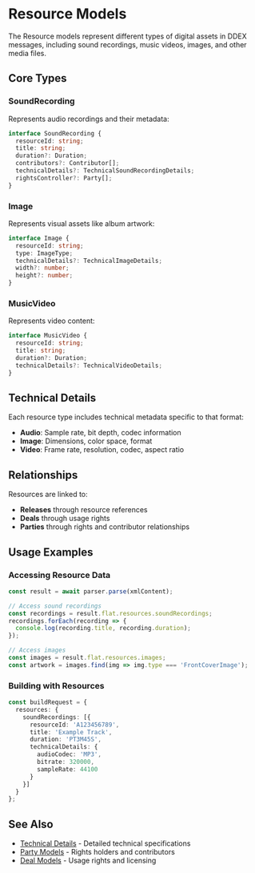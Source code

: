 # Resource Models

The Resource models represent different types of digital assets in DDEX messages, including sound recordings, music videos, images, and other media files.

## Core Types

### SoundRecording

Represents audio recordings and their metadata:

```typescript
interface SoundRecording {
  resourceId: string;
  title: string;
  duration?: Duration;
  contributors?: Contributor[];
  technicalDetails?: TechnicalSoundRecordingDetails;
  rightsController?: Party[];
}
```

### Image

Represents visual assets like album artwork:

```typescript
interface Image {
  resourceId: string;
  type: ImageType;
  technicalDetails?: TechnicalImageDetails;
  width?: number;
  height?: number;
}
```

### MusicVideo

Represents video content:

```typescript
interface MusicVideo {
  resourceId: string;
  title: string;
  duration?: Duration;
  technicalDetails?: TechnicalVideoDetails;
}
```

## Technical Details

Each resource type includes technical metadata specific to that format:

- **Audio**: Sample rate, bit depth, codec information
- **Image**: Dimensions, color space, format
- **Video**: Frame rate, resolution, codec, aspect ratio

## Relationships

Resources are linked to:
- **Releases** through resource references
- **Deals** through usage rights
- **Parties** through rights and contributor relationships

## Usage Examples

### Accessing Resource Data

```typescript
const result = await parser.parse(xmlContent);

// Access sound recordings
const recordings = result.flat.resources.soundRecordings;
recordings.forEach(recording => {
  console.log(recording.title, recording.duration);
});

// Access images
const images = result.flat.resources.images;
const artwork = images.find(img => img.type === 'FrontCoverImage');
```

### Building with Resources

```typescript
const buildRequest = {
  resources: {
    soundRecordings: [{
      resourceId: 'A123456789',
      title: 'Example Track',
      duration: 'PT3M45S',
      technicalDetails: {
        audioCodec: 'MP3',
        bitrate: 320000,
        sampleRate: 44100
      }
    }]
  }
};
```

## See Also

- [Technical Details](./technical) - Detailed technical specifications
- [Party Models](./party) - Rights holders and contributors
- [Deal Models](./deal) - Usage rights and licensing